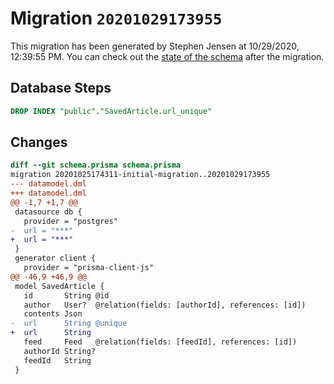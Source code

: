 # Migration `20201029173955`

This migration has been generated by Stephen Jensen at 10/29/2020, 12:39:55 PM.
You can check out the [state of the schema](./schema.prisma) after the migration.

## Database Steps

```sql
DROP INDEX "public"."SavedArticle.url_unique"
```

## Changes

```diff
diff --git schema.prisma schema.prisma
migration 20201025174311-initial-migration..20201029173955
--- datamodel.dml
+++ datamodel.dml
@@ -1,7 +1,7 @@
 datasource db {
   provider = "postgres"
-  url = "***"
+  url = "***"
 }
 generator client {
   provider = "prisma-client-js"
@@ -46,9 +46,9 @@
 model SavedArticle {
   id       String @id
   author   User?  @relation(fields: [authorId], references: [id])
   contents Json
-  url      String @unique
+  url      String
   feed     Feed   @relation(fields: [feedId], references: [id])
   authorId String?
   feedId   String
 }
```


